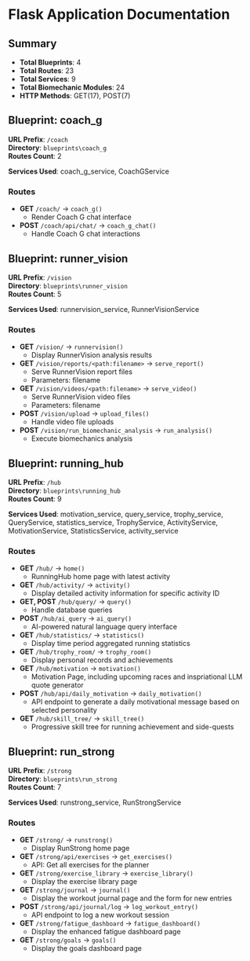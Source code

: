 # Flask Application Documentation  
  
## Summary  
  
- **Total Blueprints**: 4  
- **Total Routes**: 23  
- **Total Services**: 9  
- **Total Biomechanic Modules**: 24  
- **HTTP Methods**: GET(17), POST(7)  
  
## Blueprint: coach_g  
  
**URL Prefix**: `/coach`  
**Directory**: `blueprints\coach_g`  
**Routes Count**: 2  
  
**Services Used**: coach_g_service, CoachGService  
  
### Routes  
  
- **GET** `/coach/` → `coach_g()`  
    - Render Coach G chat interface  
- **POST** `/coach/api/chat/` → `coach_g_chat()`  
    - Handle Coach G chat interactions  
  
## Blueprint: runner_vision  
  
**URL Prefix**: `/vision`  
**Directory**: `blueprints\runner_vision`  
**Routes Count**: 5  
  
**Services Used**: runnervision_service, RunnerVisionService  
  
### Routes  
  
- **GET** `/vision/` → `runnervision()`  
    - Display RunnerVision analysis results  
- **GET** `/vision/reports/<path:filename>` → `serve_report()`  
    - Serve RunnerVision report files  
    - Parameters: filename  
- **GET** `/vision/videos/<path:filename>` → `serve_video()`  
    - Serve RunnerVision video files  
    - Parameters: filename  
- **POST** `/vision/upload` → `upload_files()`  
    - Handle video file uploads  
- **POST** `/vision/run_biomechanic_analysis` → `run_analysis()`  
    - Execute biomechanics analysis  
  
## Blueprint: running_hub  
  
**URL Prefix**: `/hub`  
**Directory**: `blueprints\running_hub`  
**Routes Count**: 9  
  
**Services Used**: motivation_service, query_service, trophy_service, QueryService, statistics_service, TrophyService, ActivityService, MotivationService, StatisticsService, activity_service  
  
### Routes  
  
- **GET** `/hub/` → `home()`  
    - RunningHub home page with latest activity  
- **GET** `/hub/activity/` → `activity()`  
    - Display detailed activity information for specific activity ID  
- **GET, POST** `/hub/query/` → `query()`  
    - Handle database queries  
- **POST** `/hub/ai_query` → `ai_query()`  
    - AI-powered natural language query interface  
- **GET** `/hub/statistics/` → `statistics()`  
    - Display time period aggregated running statistics  
- **GET** `/hub/trophy_room/` → `trophy_room()`  
    - Display personal records and achievements  
- **GET** `/hub/motivation` → `motivation()`  
    - Motivation Page, including upcoming races and inspriational LLM quote generator  
- **POST** `/hub/api/daily_motivation` → `daily_motivation()`  
    - API endpoint to generate a daily motivational message based on selected personality  
- **GET** `/hub/skill_tree/` → `skill_tree()`  
    - Progressive skill tree for running achievement and side-quests  
  
## Blueprint: run_strong  
  
**URL Prefix**: `/strong`  
**Directory**: `blueprints\run_strong`  
**Routes Count**: 7  
  
**Services Used**: runstrong_service, RunStrongService  
  
### Routes  
  
- **GET** `/strong/` → `runstrong()`  
    - Display RunStrong home page  
- **GET** `/strong/api/exercises` → `get_exercises()`  
    - API: Get all exercises for the planner  
- **GET** `/strong/exercise_library` → `exercise_library()`  
    - Display the exercise library page  
- **GET** `/strong/journal` → `journal()`  
    - Display the workout journal page and the form for new entries  
- **POST** `/strong/api/journal/log` → `log_workout_entry()`  
    - API endpoint to log a new workout session  
- **GET** `/strong/fatigue_dashboard` → `fatigue_dashboard()`  
    - Display the enhanced fatigue dashboard page  
- **GET** `/strong/goals` → `goals()`  
    - Display the goals dashboard page  
  
